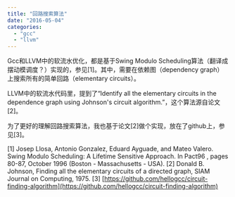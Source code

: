 ```yaml
---
title: "回路搜索算法"
date: "2016-05-04"
categories: 
  - "gcc"
  - "llvm"
---
```


Gcc和LLVM中的软流水优化，都是基于Swing Modulo Scheduling算法（翻译成摆动模调度？）实现的，参见\[1\]。其中，需要在依赖图（dependency graph）上搜索所有的简单回路（elementary circuits）。

LLVM中的软流水代码里，提到了“Identify all the elementary circuits in the dependence graph using Johnson's circuit algorithm.”，这个算法源自论文\[2\]。

为了更好的理解回路搜索算法，我也基于论文\[2\]做个实现，放在了github上，参见\[3\]。

\[1\] Josep Llosa, Antonio Gonzalez, Eduard Ayguade, and Mateo Valero. Swing Modulo Scheduling: A Lifetime Sensitive Approach. In Pact96 , pages 80-87, October 1996 (Boston - Massachusetts - USA). \[2\] Donald B. Johnson, Finding all the elementary circuits of a directed graph, SIAM Journal on Computing, 1975. \[3\] [https://github.com/hellogcc/circuit-finding-algorithm](https://github.com/hellogcc/circuit-finding-algorithm)
